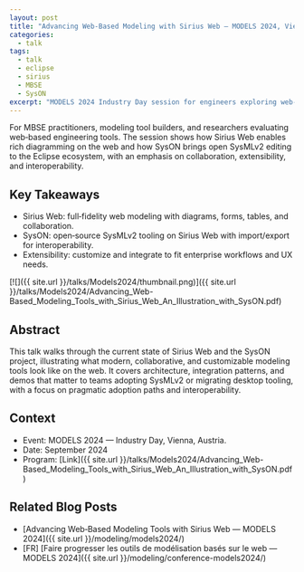 ```yaml
---
layout: post
title: "Advancing Web‑Based Modeling with Sirius Web — MODELS 2024, Vienna"
categories:
  - talk
tags:
  - talk
  - eclipse
  - sirius
  - MBSE
  - SysON
excerpt: "MODELS 2024 Industry Day session for engineers exploring web‑based modeling—Sirius Web and SysON resources and why it matters."
---
```


For MBSE practitioners, modeling tool builders, and researchers evaluating web‑based engineering tools. The session shows how Sirius Web enables rich diagramming on the web and how SysON brings open SysMLv2 editing to the Eclipse ecosystem, with an emphasis on collaboration, extensibility, and interoperability.

## Key Takeaways
- Sirius Web: full‑fidelity web modeling with diagrams, forms, tables, and collaboration.
- SysON: open‑source SysMLv2 tooling on Sirius Web with import/export for interoperability.
- Extensibility: customize and integrate to fit enterprise workflows and UX needs.

[![]({{ site.url }}/talks/Models2024/thumbnail.png)]({{ site.url }}/talks/Models2024/Advancing_Web-Based_Modeling_Tools_with_Sirius_Web_An_Illustration_with_SysON.pdf)

## Abstract
This talk walks through the current state of Sirius Web and the SysON project, illustrating what modern, collaborative, and customizable modeling tools look like on the web. It covers architecture, integration patterns, and demos that matter to teams adopting SysMLv2 or migrating desktop tooling, with a focus on pragmatic adoption paths and interoperability.

## Context
- Event: MODELS 2024 — Industry Day, Vienna, Austria.
- Date: September 2024
- Program: [Link]({{ site.url }}/talks/Models2024/Advancing_Web-Based_Modeling_Tools_with_Sirius_Web_An_Illustration_with_SysON.pdf)

## Related Blog Posts

- [Advancing Web‑Based Modeling Tools with Sirius Web — MODELS 2024]({{ site.url }}/modeling/models2024/)
- [FR] [Faire progresser les outils de modélisation basés sur le web — MODELS 2024]({{ site.url }}/modeling/conference-models2024/)
